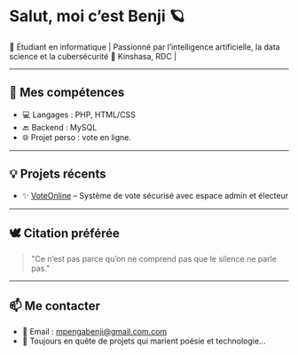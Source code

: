 # Salut, moi c’est Benji 🪐

🌱 Étudiant en informatique |    Passionné par l’intelligence artificielle,  la data science et la cubersécurité 
📍 Kinshasa, RDC | 

---

## 🔧 Mes compétences

- 💻 Langages : PHP, HTML/CSS
- 🔙 Backend : MySQL
- 🌐 Projet perso : vote en ligne.

---

## 💡 Projets récents

- ✨ [VoteOnline](https://github.com/projet-L1) – Système de vote sécurisé avec espace admin et électeur

---

## 🕊️ Citation préférée

> "Ce n’est pas parce qu’on ne comprend pas que le silence ne parle pas." 

---

## 📫 Me contacter

- 📧 Email : mpengabenji@gmail.com.com
- 🧠 Toujours en quête de projets qui marient poésie et technologie...
